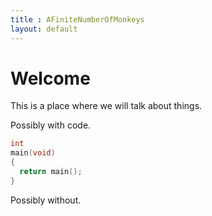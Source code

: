 ```yaml
---
title : AFiniteNumberOfMonkeys
layout: default
---
```

Welcome
===

This is a place where we will talk about things.

Possibly with code.

```c
int
main(void)
{
  return main();
}
```

Possibly without.
